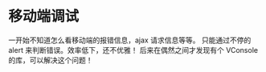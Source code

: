 # 移动端调试

一开始不知道怎么看移动端的报错信息，ajax 请求信息等等。
只能通过不停的 alert 来判断错误。效率低下，还不优雅！
后来在偶然之间才发现有个 VConsole 的库，可以解决这个问题！